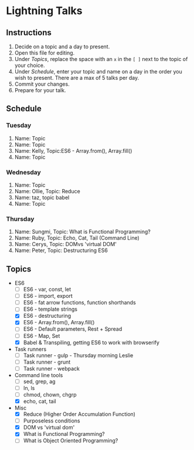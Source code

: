 # Lightning Talks

## Instructions

1. Decide on a topic and a day to present.
2. Open this file for editing.
3. Under _Topics_, replace the space with an `x` in the `[ ]` next to the topic of your choice.
4. Under _Schedule_, enter your topic and name on a day in the order you wish to present. There are a max of 5 talks per day.
5. Commit your changes.
6. Prepare for your talk.


## Schedule

### Tuesday

1. Name: Topic
2. Name: Topic
3. Name: Kelly, Topic:ES6 - Array.from(), Array.fill()
4. Name: Topic


### Wednesday

1. Name: Topic
2. Name: Ollie, Topic: Reduce
3. Name: taz, topic babel
4. Name: Topic

### Thursday

1. Name: Sungmi, Topic: What is Functional Programming?
2. Name: Ruby, Topic: Echo, Cat, Tail (Command Line)
3. Name: Cerys, Topic: DOMvs 'virtual DOM'
4. Name: Peter, Topic: Destructuring ES6


## Topics

* ES6
  * [ ] ES6 - var, const, let
  * [ ] ES6 - import, export
  * [ ] ES6 - fat arrow functions, function shorthands
  * [ ] ES6 - template strings
  * [x] ES6 - destructuring
  * [x] ES6 - Array.from(), Array.fill()
  * [ ] ES6 - Default parameters, Rest + Spread
  * [ ] ES6 - Map, Set
  * [x] Babel & Transpiling, getting ES6 to work with browserify

* Task runners
  * [ ] Task runner - gulp - Thursday morning Leslie
  * [ ] Task runner - grunt
  * [ ] Task runner - webpack

* Command line tools
  * [ ] sed, grep, ag
  * [ ] ln, ls
  * [ ] chmod, chown, chgrp
  * [x] echo, cat, tail

* Misc
  * [x] Reduce (Higher Order Accumulation Function)
  * [ ] Purposeless conditions
  * [x] DOM vs 'virtual dom'
  * [x] What is Functional Programming?
  * [ ] What is Object Oriented Programming?
